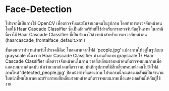 # Face-Detection
โปรเจกนี้เป็นการใช้ OpenCV เพื่อตรวจจับและนับจำนวนคนในรูปภาพ โดยทำการตรวจจับหน้าคนโดยใช้ Haar Cascade Classifier ซึ่งเป็นอัลกอริทึมที่ใช้สำหรับการตรวจจับวัตถุในภาพ ในกรณีนี้เราใช้ Haar Cascade Classifier ที่เป็นสำเนาไว้ล่วงหน้าสำหรับการตรวจจับหน้าคน (haarcascade_frontalface_default.xml)

ขั้นตอนการทำงานสำหรับโปรเจคนี้คือ:
โหลดภาพจากไฟล์ 'people.jpg'
แปลงภาพให้อยู่ในรูปแบบ grayscale เนื่องจาก Haar Cascade Classifier ทำงานกับภาพ grayscale
ใช้ Haar Cascade Classifier เพื่อตรวจจับหน้าคนในภาพ
วาดสี่เหลี่ยมรอบหน้าคนที่ตรวจพบบนภาพเพื่อแสดงบนภาพต้นฉบับ
นับจำนวนหน้าคนที่ตรวจพบ
บันทึกรูปภาพที่มีสี่เหลี่ยมรอบหน้าคนไปยังไฟล์ภาพใหม่ 'detected_people.jpg'
ปิดหน้าต่างที่แสดงภาพ
โปรแกรมนี้จะแสดงผลลัพธ์เป็นจำนวนใบหน้าที่พบในภาพและสร้างกรอบสี่เหลี่ยมรอบหน้าคนที่ตรวจพบบนภาพเพื่อแสดงผลลัพธ์ให้กับผู้ใช้งาน
